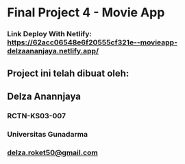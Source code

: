 # Final Project 4 - Movie App

### Link Deploy With Netlify: https://62acc06548e6f20555cf321e--movieapp-delzaananjaya.netlify.app/

## Project ini telah dibuat oleh:

## Delza Anannjaya
### RCTN-KS03-007
### Universitas Gunadarma
### delza.roket50@gmail.com

